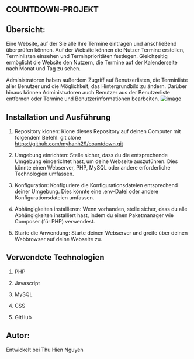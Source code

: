 COUNTDOWN-PROJEKT
----------------------------------

Übersicht:
----

Eine Website, auf der Sie alle Ihre Termine eintragen und anschließend überprüfen können. Auf der Website können die Nutzer Termine erstellen, Terminlisten einsehen und Terminprioritäten festlegen. Gleichzeitig ermöglicht die Website den Nutzern, die Termine auf der Kalenderseite nach Monat und Tag zu sehen.

Administratoren haben außerdem Zugriff auf Benutzerlisten, die Terminliste aller Benutzer und die Möglichkeit, das Hintergrundbild zu ändern. Darüber hinaus können Administratoren auch Benutzer aus der Benutzerliste entfernen oder Termine und Benutzerinformationen bearbeiten.
![image](https://github.com/myhanh29/countdown/assets/91711323/2f5d786b-e3b7-4940-a440-c6a8a7cee99d)

Installation und Ausführung
-----

1. Repository klonen: Klone dieses Repository auf deinen Computer mit folgendem Befehl:
 git clone https://github.com/myhanh29/countdown.git

2. Umgebung einrichten: Stelle sicher, dass du die entsprechende Umgebung eingerichtet hast, um deine Webseite auszuführen. Dies könnte einen Webserver, PHP, MySQL oder andere erforderliche Technologien umfassen.

3. Konfiguration: Konfiguriere die Konfigurationsdateien entsprechend deiner Umgebung. Dies könnte eine .env-Datei oder andere Konfigurationsdateien umfassen.

4. Abhängigkeiten installieren: Wenn vorhanden, stelle sicher, dass du alle Abhängigkeiten installiert hast, indem du einen Paketmanager wie Composer (für PHP) verwendest.

5. Starte die Anwendung: Starte deinen Webserver und greife über deinen Webbrowser auf deine Webseite zu.

Verwendete Technologien
-----
1. PHP

2. Javascript

3. MySQL

4. CSS

5. GitHub 

Autor:
-----
Entwickelt bei Thu Hien Nguyen
